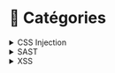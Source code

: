 # 📂 Catégories

<details>

<summary>CSS Injection</summary>

[les-injections-css-partie-4.md](mon-blog/2022/decembre/les-injections-css-partie-4.md "mention")

[les-injections-css-partie-3.md](mon-blog/2022/decembre/les-injections-css-partie-3.md "mention")

[les-injections-css-partie-2.md](mon-blog/2022/novembre/les-injections-css-partie-2.md "mention")

[les-injections-css-partie-1.md](mon-blog/2022/novembre/les-injections-css-partie-1.md "mention")

</details>

<details>

<summary>SAST</summary>

[sast-php-codesniffer-oriente-securite-dans-visual-studio-sous-debian.md](archives/2022/juillet/sast-php-codesniffer-oriente-securite-dans-visual-studio-sous-debian.md "mention")

[sast-php-codesniffer-oriente-securite-dans-visual-studio-sous-windows.md](archives/2022/juillet/sast-php-codesniffer-oriente-securite-dans-visual-studio-sous-windows.md "mention")



</details>

<details>

<summary>XSS</summary>

[xss-exploitation-tool-v0.4.0.md](mon-blog/2022/octobre/xss-exploitation-tool-v0.4.0.md "mention")

[cross-site-scripting-xss-et-schema-duri-javascript.md](mon-blog/2022/septembre/cross-site-scripting-xss-et-schema-duri-javascript.md "mention")

[walkthroughs-xss-vulnerability-challenges.md](mon-blog/2022/aout/walkthroughs-xss-vulnerability-challenges.md "mention")

[est-il-possible-de-contourner-la-fonction-php-htmlspecialchars.md](mon-blog/2022/juillet/est-il-possible-de-contourner-la-fonction-php-htmlspecialchars.md "mention")

</details>
